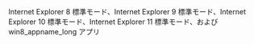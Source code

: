 Internet Explorer 8 標準モード、Internet Explorer 9 標準モード、Internet Explorer 10 標準モード、Internet Explorer 11 標準モード、および win8\_appname\_long アプリ